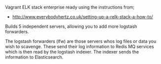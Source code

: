 Vagrant ELK stack enterprise ready using the instructions from;
* http://www.everybodyhertz.co.uk/setting-up-a-relk-stack-a-how-to/

Builds 5 independent servers, allowing you to add more logstash forwarders.

The logstash forwarders (lfw) are those servers whos log files or data you wish to scavenge. These send their log information to Redis MQ services which is then read by the logstash indexer.  The indexer sends the information to Elasticsearch.
